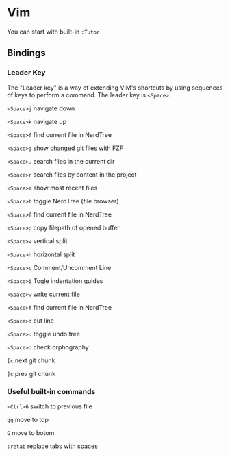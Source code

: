 # Vim

You can start with built-in `:Tutor`

## Bindings

### Leader Key

The "Leader key" is a way of extending VIM's shortcuts by using sequences of keys to perform a command. The leader key is `<Space>`.

`<Space>j` navigate down

`<Space>k` navigate up

`<Space>f` find current file in NerdTree

`<Space>g` show changed git files with FZF

`<Space>.` search files in the current dir

`<Space>r` search files by content in the project

`<Space>m` show most recent files

`<Space>t` toggle NerdTree (file browser)

`<Space>f` find current file in NerdTree

`<Space>p` copy filepath of opened buffer

`<Space>v` vertical split

`<Space>h` horizontal split

`<Space>c` Comment/Uncomment Line

`<Space>i` Togle indentation guides

`<Space>w` write current file

`<Space>f` find current file in NerdTree

`<Space>d` cut line

`<Space>u` toggle undo tree

`<Space>o` check orphography

`[c` next git chunk

`]c` prev git chunk

### Useful built-in commands

`<Ctrl>6` switch to previous file

`gg` move to top

`G` move to botom

`:retab` replace tabs with spaces
